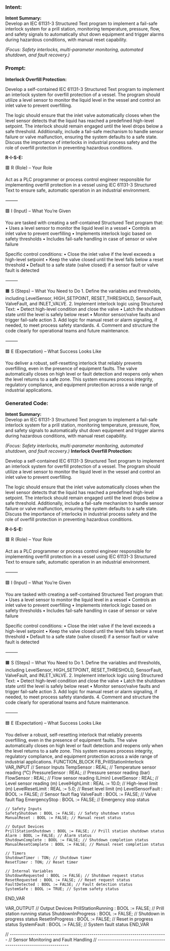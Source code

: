 ### Intent:
**Intent Summary:**  
Develop an IEC 61131-3 Structured Text program to implement a fail-safe interlock system for a prill station, monitoring temperature, pressure, flow, and safety signals to automatically shut down equipment and trigger alarms during hazardous conditions, with manual reset capability.  

*(Focus: Safety interlocks, multi-parameter monitoring, automated shutdown, and fault recovery.)*

### Prompt:
**Interlock Overfill Protection:**

Develop a self-contained IEC 61131-3 Structured Text program to implement an interlock system for overfill protection of a vessel. The program should utilize a level sensor to monitor the liquid level in the vessel and control an inlet valve to prevent overfilling.

The logic should ensure that the inlet valve automatically closes when the level sensor detects that the liquid has reached a predefined high-level setpoint. The interlock should remain engaged until the level drops below a safe threshold. Additionally, include a fail-safe mechanism to handle sensor failure or valve malfunction, ensuring the system defaults to a safe state. Discuss the importance of interlocks in industrial process safety and the role of overfill protection in preventing hazardous conditions.

**R-I-S-E:**

🟥 R (Role) – Your Role

Act as a PLC programmer or process control engineer responsible for implementing overfill protection in a vessel using IEC 61131-3 Structured Text to ensure safe, automatic operation in an industrial environment.

⸻

🟩 I (Input) – What You’re Given

You are tasked with creating a self-contained Structured Text program that:
	•	Uses a level sensor to monitor the liquid level in a vessel
	•	Controls an inlet valve to prevent overfilling
	•	Implements interlock logic based on safety thresholds
	•	Includes fail-safe handling in case of sensor or valve failure

Specific control conditions:
	•	Close the inlet valve if the level exceeds a high-level setpoint
	•	Keep the valve closed until the level falls below a reset threshold
	•	Default to a safe state (valve closed) if a sensor fault or valve fault is detected

⸻

🟧 S (Steps) – What You Need to Do
	1.	Define the variables and thresholds, including LevelSensor, HIGH_SETPOINT, RESET_THRESHOLD, SensorFault, ValveFault, and INLET_VALVE.
	2.	Implement interlock logic using Structured Text:
	•	Detect high-level condition and close the valve
	•	Latch the shutdown state until the level is safely below reset
	•	Monitor sensor/valve faults and trigger fail-safe action
	3.	Add logic for manual reset or alarm signaling, if needed, to meet process safety standards.
	4.	Comment and structure the code clearly for operational teams and future maintenance.

⸻

🟦 E (Expectation) – What Success Looks Like

You deliver a robust, self-resetting interlock that reliably prevents overfilling, even in the presence of equipment faults. The valve automatically closes on high level or fault detection and reopens only when the level returns to a safe zone. This system ensures process integrity, regulatory compliance, and equipment protection across a wide range of industrial applications.

### Generated Code:
**Intent Summary:**  
Develop an IEC 61131-3 Structured Text program to implement a fail-safe interlock system for a prill station, monitoring temperature, pressure, flow, and safety signals to automatically shut down equipment and trigger alarms during hazardous conditions, with manual reset capability.  

*(Focus: Safety interlocks, multi-parameter monitoring, automated shutdown, and fault recovery.)*
**Interlock Overfill Protection:**

Develop a self-contained IEC 61131-3 Structured Text program to implement an interlock system for overfill protection of a vessel. The program should utilize a level sensor to monitor the liquid level in the vessel and control an inlet valve to prevent overfilling.

The logic should ensure that the inlet valve automatically closes when the level sensor detects that the liquid has reached a predefined high-level setpoint. The interlock should remain engaged until the level drops below a safe threshold. Additionally, include a fail-safe mechanism to handle sensor failure or valve malfunction, ensuring the system defaults to a safe state. Discuss the importance of interlocks in industrial process safety and the role of overfill protection in preventing hazardous conditions.

**R-I-S-E:**

🟥 R (Role) – Your Role

Act as a PLC programmer or process control engineer responsible for implementing overfill protection in a vessel using IEC 61131-3 Structured Text to ensure safe, automatic operation in an industrial environment.

⸻

🟩 I (Input) – What You’re Given

You are tasked with creating a self-contained Structured Text program that:
	•	Uses a level sensor to monitor the liquid level in a vessel
	•	Controls an inlet valve to prevent overfilling
	•	Implements interlock logic based on safety thresholds
	•	Includes fail-safe handling in case of sensor or valve failure

Specific control conditions:
	•	Close the inlet valve if the level exceeds a high-level setpoint
	•	Keep the valve closed until the level falls below a reset threshold
	•	Default to a safe state (valve closed) if a sensor fault or valve fault is detected

⸻

🟧 S (Steps) – What You Need to Do
	1.	Define the variables and thresholds, including LevelSensor, HIGH_SETPOINT, RESET_THRESHOLD, SensorFault, ValveFault, and INLET_VALVE.
	2.	Implement interlock logic using Structured Text:
	•	Detect high-level condition and close the valve
	•	Latch the shutdown state until the level is safely below reset
	•	Monitor sensor/valve faults and trigger fail-safe action
	3.	Add logic for manual reset or alarm signaling, if needed, to meet process safety standards.
	4.	Comment and structure the code clearly for operational teams and future maintenance.

⸻

🟦 E (Expectation) – What Success Looks Like

You deliver a robust, self-resetting interlock that reliably prevents overfilling, even in the presence of equipment faults. The valve automatically closes on high level or fault detection and reopens only when the level returns to a safe zone. This system ensures process integrity, regulatory compliance, and equipment protection across a wide range of industrial applications.
FUNCTION_BLOCK FB_PrillStationInterlock
VAR_INPUT
    // Sensor Inputs
    TempSensor : REAL; // Temperature sensor reading (°C)
    PressureSensor : REAL; // Pressure sensor reading (bar)
    FlowSensor : REAL; // Flow sensor reading (L/min)
    LevelSensor : REAL; // Level sensor reading (m)
    LevelHighLimit : REAL := 10.0; // High-level limit (m)
    LevelResetLimit : REAL := 5.0; // Reset level limit (m)
    LevelSensorFault : BOOL := FALSE; // Sensor fault flag
    ValveFault : BOOL := FALSE; // Valve fault flag
    EmergencyStop : BOOL := FALSE; // Emergency stop status

    // Safety Inputs
    SafetyShutdown : BOOL := FALSE; // Safety shutdown status
    ManualReset : BOOL := FALSE; // Manual reset status

    // Output Devices
    PrillStationShutdown : BOOL := FALSE; // Prill station shutdown status
    Alarm : BOOL := FALSE; // Alarm status
    ShutdownComplete : BOOL := FALSE; // Shutdown completion status
    ManualResetComplete : BOOL := FALSE; // Manual reset completion status

    // Timers
    ShutdownTimer : TON; // Shutdown timer
    ResetTimer : TON; // Reset timer

    // Internal Variables
    ShutdownRequested : BOOL := FALSE; // Shutdown request status
    ResetRequested : BOOL := FALSE; // Reset request status
    FaultDetected : BOOL := FALSE; // Fault detection status
    SystemSafe : BOOL := TRUE; // System safety status
END_VAR

VAR_OUTPUT
    // Output Devices
    PrillStationRunning : BOOL := FALSE; // Prill station running status
    ShutdownInProgress : BOOL := FALSE; // Shutdown in progress status
    ResetInProgress : BOOL := FALSE; // Reset in progress status
    SystemFault : BOOL := FALSE; // System fault status
END_VAR

// -----------------------------------------------------------------------------
// Sensor Monitoring and Fault Handling
// ----------------------------------------------------------------
